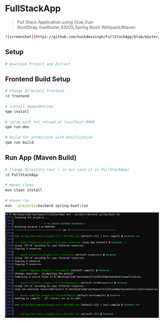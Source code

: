 # FullStackApp
> Full Stack Application using (Vue,Vue-BootStrap,VueRouter,AXIOS,Spring Boot) Webpack/Maven

``` bash
![screenshot](https://github.com/kushdevsingh/FullStackApp/blob/master/fullStackAppImage.PNG)
```


## Setup
``` bash
# Download Project and Extract
```

## Frontend Build Setup

``` bash
# Change Directory frontend
cd frontend

# install dependencies
npm install

# serve with hot reload at localhost:8080
npm run dev

# build for production with minification
npm run build

```
## Run App (Maven Build)

``` bash
# Change Directory root ( in our case it is FullStackApp)
cd FullStackApp 

# maven clean
mvn clean install

# maven run
mvn --projects=backend spring-boot:run
```
![screenshot](https://github.com/kushdevsingh/FullStackApp/blob/master/mvn-RunImage.PNG)




